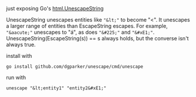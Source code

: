 just exposing Go's [html.UnescapeString](https://golang.org/pkg/html/#UnescapeString)

UnescapeString unescapes entities like `"&lt;"` to become "<". It unescapes a larger range of entities than EscapeString escapes. For example, `"&aacute;"` unescapes to "á", as does `"&#225;"` and `"&#xE1;"`. UnescapeString(EscapeString(s)) == s always holds, but the converse isn't always true.

install with

`go install github.com/dgparker/unescape/cmd/unescape`

run with

`unescape "&lt;entity1" "entity2&#xE1;"`
